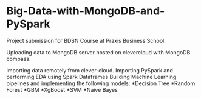 # Big-Data-with-MongoDB-and-PySpark

Project submission for BDSN Course at Praxis Business School.

Uploading data to MongoDB server hosted on clevercloud with MongoDB compass.

Importing data remotely from clever-cloud.
Importing PySpark and performing EDA using Spark Dataframes
Building Machine Learning pipelines and implementing the following models:
  *Decision Tree
  *Random Forest
  *GBM
  *XgBoost
  *SVM
  *Naive Bayes
